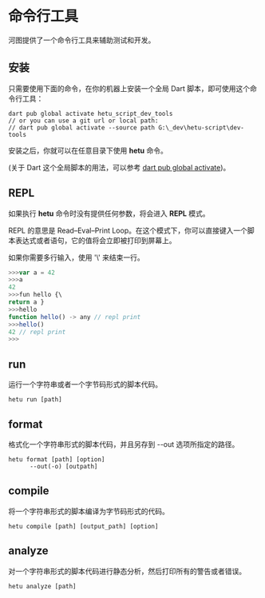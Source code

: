# 命令行工具

河图提供了一个命令行工具来辅助测试和开发。

## 安装

只需要使用下面的命令，在你的机器上安装一个全局 Dart 脚本，即可使用这个命令行工具：

```
dart pub global activate hetu_script_dev_tools
// or you can use a git url or local path:
// dart pub global activate --source path G:\_dev\hetu-script\dev-tools
```

安装之后，你就可以在任意目录下使用 **hetu** 命令。

(关于 Dart 这个全局脚本的用法，可以参考 [dart pub global activate](https://dart.dev/tools/pub/cmd/pub-global))。

## REPL

如果执行 **hetu** 命令时没有提供任何参数，将会进入 **REPL** 模式。

REPL 的意思是 Read–Eval–Print Loop。在这个模式下，你可以直接键入一个脚本表达式或者语句，它的值将会立即被打印到屏幕上。

如果你需要多行输入，使用 '\\' 来结束一行。

```typescript
>>>var a = 42
>>>a
42
>>>fun hello {\
return a }
>>>hello
function hello() -> any // repl print
>>>hello()
42 // repl print
>>>
```

## run

运行一个字符串或者一个字节码形式的脚本代码。

```
hetu run [path]
```

## format

格式化一个字符串形式的脚本代码，并且另存到 --out 选项所指定的路径。

```
hetu format [path] [option]
      --out(-o) [outpath]
```

## compile

将一个字符串形式的脚本编译为字节码形式的代码。

```
hetu compile [path] [output_path] [option]
```

## analyze

对一个字符串形式的脚本代码进行静态分析，然后打印所有的警告或者错误。

```
hetu analyze [path]
```
